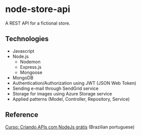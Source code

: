 # node-store-api

A REST API for a fictional store.

## Technologies

- Javascript
- Node.js
    - Nodemon
    - Express.js
    - Mongoose
- MongoDB
- Authentication/Authorization using JWT (JSON Web Token)
- Sending e-mail through SendGrid service
- Storage for images using Azure Storage service
- Applied patterns (Model, Controller, Repository, Service)

## Reference

[Curso: Criando APIs com NodeJs grátis](https://www.youtube.com/playlist?list=PLHlHvK2lnJndvvycjBqQAbgEDqXxKLoqn) (Brazilian portuguese)
